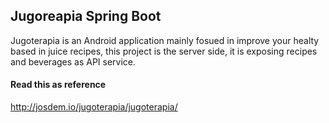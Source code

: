 Jugoreapia Spring Boot
----------------------------------------------

Jugoterapia is an Android application mainly fosued in improve your healty based in juice recipes, this project is the server side, it is exposing recipes and beverages as API service.

#### Read this as reference

http://josdem.io/jugoterapia/jugoterapia/

